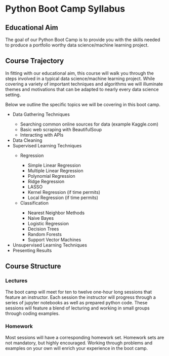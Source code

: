 # Python Boot Camp Syllabus

## Educational Aim
The goal of our Python Boot Camp is to provide you with the skills needed to produce
a portfolio worthy data science/machine learning project.

## Course Trajectory
In fitting with our educational aim, this course will walk you through the steps
involved in a typical data science/machine learning project. While covering a variety
of important techniques and algorithms we will illuminate themes and motivations
that can be adapted to nearly every data science setting.

Below we outline the specific topics we will be covering in this boot camp.
<ul>
<li>Data Gathering Techniques</li>
  <ul>
    <li>Searching common online sources for data (example Kaggle.com)</li>
    <li>Basic web scraping with BeautifulSoup</li>
    <li>Interacting with APIs</li>
  </ul>
<li>Data Cleaning</li>
<li>Supervised Learning Techniques</li>
  <ul>
    <li>Regression</li>
      <ul>
        <li>Simple Linear Regression</li>
        <li>Multiple Linear Regression</li>
        <li>Polynomial Regression</li>
        <li>Ridge Regression</li>
        <li>LASSO</li>
        <li>Kernel Regression (if time permits)</li>
        <li>Local Regression (if time permits)</li>
      </ul>
    <li>Classification</li>
      <ul>
        <li>Nearest Neighbor Methods</li>
        <li>Naive Bayes</li>
        <li>Logistic Regression</li>
        <li>Decision Trees</li>
        <li>Random Forests</li>
        <li>Support Vector Machines</li>
      </ul>
  </ul>
<li>Unsupervised Learning Techniques</li>
<li>Presenting Results</li>
</ul>

## Course Structure
### Lectures
The boot camp will meet for ten to twelve one-hour long sessions that feature an
instructor. Each session the instructor will progress through a series of jupyter
notebooks as well as prepared python code. These sessions will feature a blend
of lecturing and working in small groups through coding examples.

### Homework
Most sessions will have a corresponding homework set. Homework sets are not mandatory,
but highly encouraged. Working through problems and examples on your own will enrich
your experience in the boot camp.
